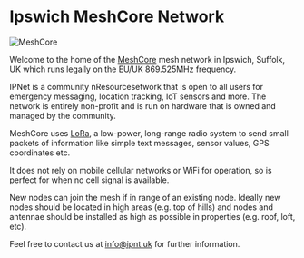 # Ipswich MeshCore Network

![MeshCore](/images/meshcore.png)

Welcome to the home of the [MeshCore](https://meshcore.co.uk/) mesh network in Ipswich, Suffolk, UK which runs legally on the EU/UK 869.525MHz frequency.

IPNet is a community nResourcesetwork that is open to all users for emergency messaging, location tracking, IoT sensors and more. 
The network is entirely non-profit and is run on hardware that is owned and managed by the community.

MeshCore uses [LoRa](https://en.wikipedia.org/wiki/LoRa), a low-power, long-range radio system to send small packets of information like simple text messages, sensor values, GPS coordinates etc.

It does not rely on mobile cellular networks or WiFi for operation, so is perfect for when no cell signal is available. 

New nodes can join the mesh if in range of an existing node. Ideally new nodes should be located in high areas (e.g. top of hills) and nodes and antennae should be installed as high as possible in properties (e.g. roof, loft, etc).

Feel free to contact us at [info@ipnt.uk](mailto:info@ipnt.uk?subject=Query) for further information.
